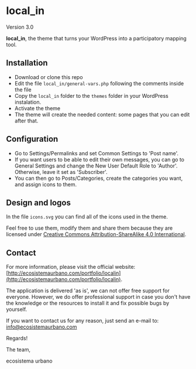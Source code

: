 local_in
========
Version 3.0

**local_in**, the theme that turns your WordPress into a participatory mapping tool.

## Installation
+ Download or clone this repo
+ Edit the file `local_in/general-vars.php` following the comments inside the file
+ Copy the `local_in` folder to the `themes` folder in your WordPress instalation.
+ Activate the theme
+ The theme will create the needed content: some pages that you can edit after that.

## Configuration
+ Go to Settings/Permalinks and set Common Settings to 'Post name'.
+ If you want users to be able to edit their own messages, you can go to General Settings and change the New User Default Role to 'Author'. Otherwise, leave it set as 'Subscriber'.
+ You can then go to Posts/Categories, create the categories you want, and assign icons to them.

## Design and logos
In the file `icons.svg` you can find all of the icons used in the theme.

Feel free to use them, modify them and share them because they are licensed under [Creative Commons Attribution-ShareAlike 4.0 International](http://creativecommons.org/licenses/by-sa/4.0/).

## Contact
For more information, please visit the official website: [http://ecosistemaurbano.com/portfolio/localin](http://ecosistemaurbano.com/portfolio/localin).

The application is delivered 'as is', we can not offer free support for everyone. However, we do offer professional support in case you don't have the knowledge or the resources to install it and fix possible bugs by yourself. 

If you want to contact us for any reason, just send an e-mail to: [info@ecosistemaurbano.com](mailto:info@ecosistemaurbano.org)

Regards!

The team,

ecosistema urbano
